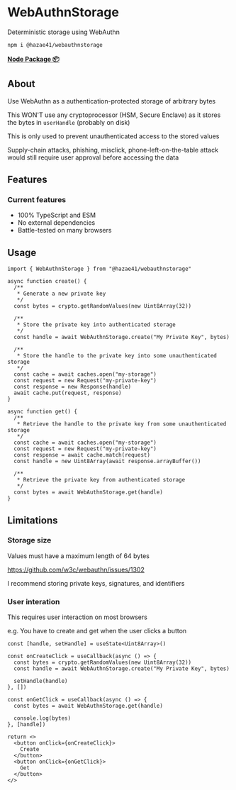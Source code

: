 # WebAuthnStorage

Deterministic storage using WebAuthn

```bash
npm i @hazae41/webauthnstorage
```

[**Node Package 📦**](https://www.npmjs.com/package/@hazae41/webauthnstorage)

## About

Use WebAuthn as a authentication-protected storage of arbitrary bytes

This WON'T use any cryptoprocessor (HSM, Secure Enclave) as it stores the bytes in `userHandle` (probably on disk)

This is only used to prevent unauthenticated access to the stored values

Supply-chain attacks, phishing, misclick, phone-left-on-the-table attack would still require user approval before accessing the data

## Features

### Current features
- 100% TypeScript and ESM
- No external dependencies
- Battle-tested on many browsers

## Usage

```tsx
import { WebAuthnStorage } from "@hazae41/webauthnstorage"

async function create() {
  /**
   * Generate a new private key
   */
  const bytes = crypto.getRandomValues(new Uint8Array(32))

  /**
   * Store the private key into authenticated storage
   */
  const handle = await WebAuthnStorage.create("My Private Key", bytes)
  
  /**
   * Store the handle to the private key into some unauthenticated storage
   */
  const cache = await caches.open("my-storage")
  const request = new Request("my-private-key")
  const response = new Response(handle)
  await cache.put(request, response)
}

async function get() {
  /**
   * Retrieve the handle to the private key from some unauthenticated storage
   */
  const cache = await caches.open("my-storage")
  const request = new Request("my-private-key")
  const response = await cache.match(request)
  const handle = new Uint8Array(await response.arrayBuffer())

  /**
   * Retrieve the private key from authenticated storage
   */
  const bytes = await WebAuthnStorage.get(handle)
}
```

## Limitations

### Storage size

Values must have a maximum length of 64 bytes

https://github.com/w3c/webauthn/issues/1302

I recommend storing private keys, signatures, and identifiers

### User interation

This requires user interaction on most browsers

e.g. You have to create and get when the user clicks a button

```tsx
const [handle, setHandle] = useState<Uint8Array>()

const onCreateClick = useCallback(async () => {
  const bytes = crypto.getRandomValues(new Uint8Array(32))
  const handle = await WebAuthnStorage.create("My Private Key", bytes)

  setHandle(handle)
}, [])

const onGetClick = useCallback(async () => {
  const bytes = await WebAuthnStorage.get(handle)

  console.log(bytes)
}, [handle])

return <>
  <button onClick={onCreateClick}>
    Create
  </button>
  <button onClick={onGetClick}>
    Get
  </button>
</>
```